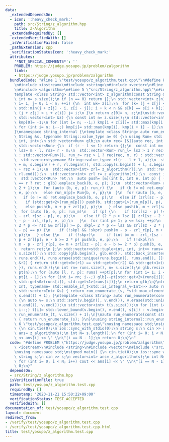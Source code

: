 ```yaml
---
data:
  _extendedDependsOn:
  - icon: ':heavy_check_mark:'
    path: src/String/z_algorithm.hpp
    title: Z-Algorithm
  _extendedRequiredBy: []
  _extendedVerifiedWith: []
  _isVerificationFailed: false
  _pathExtension: cpp
  _verificationStatusIcon: ':heavy_check_mark:'
  attributes:
    '*NOT_SPECIAL_COMMENTS*': ''
    PROBLEM: https://judge.yosupo.jp/problem/zalgorithm
    links:
    - https://judge.yosupo.jp/problem/zalgorithm
  bundledCode: "#line 1 \"test/yosupo/z_algorithm.test.cpp\"\n#define PROBLEM \"https://judge.yosupo.jp/problem/zalgorithm\"\
    \n#include <iostream>\n#include <string>\n#include <vector>\n#line 3 \"src/String/z_algorithm.hpp\"\
    \n#include <algorithm>\n#line 5 \"src/String/z_algorithm.hpp\"\n#include <tuple>\n\
    template <class String> std::vector<int> z_algorithm(const String &s) {\n const\
    \ int n= s.size();\n if (n == 0) return {};\n std::vector<int> z(n);\n for (int\
    \ i= 1, j= 0; i < n; ++i) {\n  int &k= z[i];\n  for (k= (j + z[j] <= i) ? 0 :\
    \ std::min(j + z[j] - i, z[i - j]); i + k < n && s[k] == s[i + k];) ++k;\n  if\
    \ (j + z[j] < i + z[i]) j= i;\n }\n return z[0]= n, z;\n}\nstd::vector<int> z_to_kmp(const\
    \ std::vector<int> &z) {\n const int n= z.size();\n std::vector<int> kmp(n + 1);\n\
    \ kmp[0]= -1;\n for (int i= n; --i;) kmp[i + z[i]]= std::max(kmp[i + z[i]], z[i]);\n\
    \ for (int i= n; i--;) kmp[i]= std::max(kmp[i], kmp[i + 1] - 1);\n return kmp;\n\
    }\nnamespace string_internal {\ntemplate <class String> auto run_enumerate_(const\
    \ String &s, typename String::value_type a= 0) {\n using Run= std::tuple<int,\
    \ int, int>;\n std::vector<Run> glb;\n auto rec= [&](auto rec, int l, int r) ->\
    \ std::vector<Run> {\n  if (r - l <= 1) return {};\n  const int m= (l + r) / 2,\
    \ lsz= m - l, rsz= r - m;\n  std::vector<Run> run_l= lsz > 1 ? rec(rec, l, m)\
    \ : std::vector<Run>(), run_r= rsz > 1 ? rec(rec, m, r) : std::vector<Run>();\n\
    \  std::vector<typename String::value_type> rl(r - l + 1, a);\n  std::copy(s.begin()\
    \ + m, s.begin() + r, rl.begin()), std::copy(s.begin() + l, s.begin() + m, rl.begin()\
    \ + rsz + 1);\n  std::vector<int> zrl= z_algorithm(rl);\n  std::reverse(rl.begin(),\
    \ rl.end());\n  std::vector<int> zrl_r= z_algorithm(rl);\n  const int sz= rl.size();\n\
    \  std::vector<Run> ret;\n  auto push= [&](int b, int e, int p) { (b == l || e\
    \ == r ? ret : glb).emplace_back(b, e, p); };\n  std::vector<Run> run_m(rsz /\
    \ 2 + 1);\n  for (auto [b, e, p]: run_r) {\n   if (b != m) ret.emplace_back(b,\
    \ e, p);\n   else run_m[p]= Run{b, e, p};\n  }\n  for (auto [b, e, p]: run_l)\n\
    \   if (e != m) ret.emplace_back(b, e, p);\n   else if (zrl[sz - p] == p) {\n\
    \    if (std::get<2>(run_m[p])) push(b, std::get<1>(run_m[p]), p), run_m[p]= Run{};\n\
    \    else push(b, m + p + zrl[p], p);\n   } else push(b, m + zrl[sz - p], p);\n\
    \  for (auto [b, e, p]: run_m)\n   if (p) {\n    if (zrl[sz - p] != p) push(m\
    \ - zrl_r[sz - p], e, p);\n    else if (2 * p > lsz || zrl[sz - 2 * p] < p) push(m\
    \ - p - zrl_r[p], e, p);\n   }\n  for (int p= 1; p <= lsz; ++p)\n   if (bool skpr=\
    \ 2 * p <= rsz && zrl[p] >= p, skpl= 2 * p <= lsz && zrl[sz - 2 * p] >= p; zrl[sz\
    \ - p] == p) {\n    if (!skpl && !skpr) push(m - p - zrl_r[p], m + p + zrl[p],\
    \ p);\n   } else {\n    if (!skpr)\n     if (int b= m - zrl_r[sz - p], e= m +\
    \ p + zrl[p]; e - b >= 2 * p) push(b, e, p);\n    if (!skpl)\n     if (int b=\
    \ m - p - zrl_r[p], e= m + zrl[sz - p]; e - b >= 2 * p) push(b, e, p);\n   }\n\
    \  return ret;\n };\n std::vector<std::tuple<int, int, int>> runs= rec(rec, 0,\
    \ s.size());\n std::copy(glb.begin(), glb.end(), std::back_inserter(runs)), std::sort(runs.begin(),\
    \ runs.end()), runs.erase(std::unique(runs.begin(), runs.end(), [](auto &r1, auto\
    \ &r2) { return std::get<0>(r1) == std::get<0>(r2) && std::get<1>(r1) == std::get<1>(r2);\
    \ }), runs.end());\n int rn= runs.size(), n= s.size();\n glb.resize(rn);\n std::vector<int>\
    \ pt(n);\n for (auto [l, r, p]: runs) ++pt[p];\n for (int i= 1; i < n; ++i) pt[i]+=\
    \ pt[i - 1];\n for (int i= rn; i--;) glb[--pt[std::get<2>(runs[i])]]= {std::get<2>(runs[i]),\
    \ std::get<0>(runs[i]), std::get<1>(runs[i])};\n return glb;\n}\ntemplate <class\
    \ Int, typename= std::enable_if_t<std::is_integral_v<Int>>> auto run_enumerate(const\
    \ std::vector<Int> &s) { return run_enumerate_(s, *std::max_element(s.begin(),\
    \ s.end()) + 1); }\ntemplate <class String> auto run_enumerate(const String &s)\
    \ {\n auto v= s;\n std::sort(v.begin(), v.end()), v.erase(std::unique(v.begin(),\
    \ v.end()), v.end());\n std::vector<int> t(s.size());\n for (int i= s.size();\
    \ i--;) t[i]= std::lower_bound(v.begin(), v.end(), s[i]) - v.begin();\n return\
    \ run_enumerate_(t, v.size() + 1);\n}\nauto run_enumerate(const std::string &s)\
    \ { return run_enumerate_(s); }\n}\nusing string_internal::run_enumerate;\n#line\
    \ 6 \"test/yosupo/z_algorithm.test.cpp\"\nusing namespace std;\nsigned main()\
    \ {\n cin.tie(0);\n ios::sync_with_stdio(0);\n string s;\n cin >> s;\n vector<int>\
    \ ans= z_algorithm(s);\n int N= s.length();\n for (int i= 0; i < N; i++) cout\
    \ << ans[i] << \" \\n\"[i == N - 1];\n return 0;\n}\n"
  code: "#define PROBLEM \"https://judge.yosupo.jp/problem/zalgorithm\"\n#include\
    \ <iostream>\n#include <string>\n#include <vector>\n#include \"src/String/z_algorithm.hpp\"\
    \nusing namespace std;\nsigned main() {\n cin.tie(0);\n ios::sync_with_stdio(0);\n\
    \ string s;\n cin >> s;\n vector<int> ans= z_algorithm(s);\n int N= s.length();\n\
    \ for (int i= 0; i < N; i++) cout << ans[i] << \" \\n\"[i == N - 1];\n return\
    \ 0;\n}"
  dependsOn:
  - src/String/z_algorithm.hpp
  isVerificationFile: true
  path: test/yosupo/z_algorithm.test.cpp
  requiredBy: []
  timestamp: '2023-11-21 15:50:22+09:00'
  verificationStatus: TEST_ACCEPTED
  verifiedWith: []
documentation_of: test/yosupo/z_algorithm.test.cpp
layout: document
redirect_from:
- /verify/test/yosupo/z_algorithm.test.cpp
- /verify/test/yosupo/z_algorithm.test.cpp.html
title: test/yosupo/z_algorithm.test.cpp
---
```

